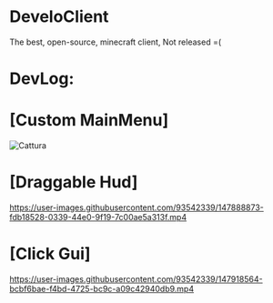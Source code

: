 # DeveloClient
The best, open-source, minecraft client,
Not released =(
# DevLog:
# [Custom MainMenu]
![Cattura](https://user-images.githubusercontent.com/93542339/147888574-1e50a11f-04cd-4792-9fe5-5328442bfe93.PNG)
# [Draggable Hud]
https://user-images.githubusercontent.com/93542339/147888873-fdb18528-0339-44e0-9f19-7c00ae5a313f.mp4
# [Click Gui]
https://user-images.githubusercontent.com/93542339/147918564-bcbf6bae-f4bd-4725-bc9c-a09c42940db9.mp4
